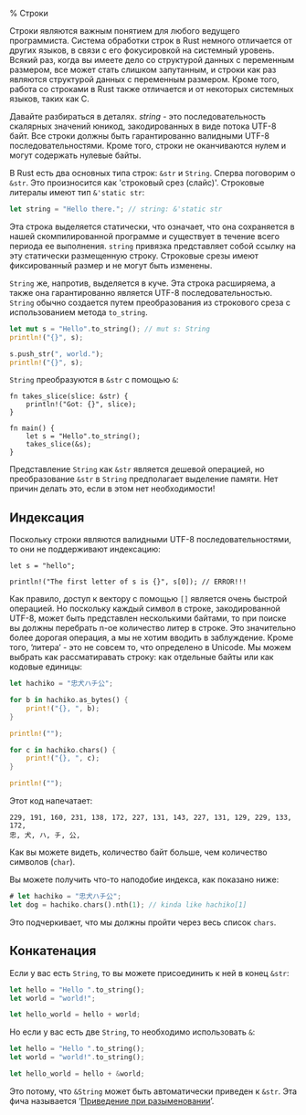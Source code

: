 % Строки

Строки являются важным понятием для любого ведущего программиста. Система
обработки строк в Rust немного отличается от других языков, в связи с его
фокусировкой на системный уровень. Всякий раз, когда вы имеете дело со
структурой данных с переменным размером, все может стать слишком запутанным, и
строки как раз являются структурой данных с переменным размером. Кроме того,
работа со строками в Rust также отличается и от некоторых системных языков,
таких как C.

Давайте разбираться в деталях. *string* - это последовательность скалярных
значений юникод, закодированных в виде потока UTF-8 байт. Все строки должны быть
гарантированно валидными UTF-8 последовательностями. Кроме того, строки не
оканчиваются нулем и могут содержать нулевые байты.

В Rust есть два основных типа строк: `&str` и `String`. Сперва поговорим о
`&str`. Это произносится как 'строковый срез (слайс)'. Строковые литералы имеют
тип `&'static str`:

```rust
let string = "Hello there."; // string: &'static str
```

Эта строка выделяется статически, что означает, что она сохраняется в нашей
скомпилированной программе и существует в течение всего периода ее выполнения.
`string` привязка представляет собой ссылку на эту статически размещенную
строку. Строковые срезы имеют фиксированный размер и не могут быть изменены.

`String` же, напротив, выделяется в куче. Эта строка расширяема, а также она
гарантированно является UTF-8 последовательностью. `String` обычно создается
путем преобразования из строкового среза с использованием метода `to_string`.

```rust
let mut s = "Hello".to_string(); // mut s: String
println!("{}", s);

s.push_str(", world.");
println!("{}", s);
```

`String` преобразуются в `&str` с помощью `&`:

```
fn takes_slice(slice: &str) {
    println!("Got: {}", slice);
}

fn main() {
    let s = "Hello".to_string();
    takes_slice(&s);
}
```

Представление `String` как `&str` является дешевой операцией, но преобразование
`&str` в `String` предполагает выделение памяти. Нет причин делать это, если в
этом нет необходимости!

## Индексация

Поскольку строки являются валидными UTF-8 последовательностями, то они не
поддерживают индексацию:

```rust,ignore
let s = "hello";

println!("The first letter of s is {}", s[0]); // ERROR!!!
```

Как правило, доступ к вектору с помощью `[]` является очень быстрой операцией.
Но поскольку каждый символ в строке, закодированной UTF-8, может быть
представлен несколькими байтами, то при поиске вы должны перебрать n-ое
количество литер в строке. Это значительно более дорогая операция, а мы не хотим
вводить в заблуждение. Кроме того, ‘литера‘ - это не совсем то, что определено в
Unicode. Мы можем выбрать как рассматиравать строку: как отдельные байты или как
кодовые единицы:

```rust
let hachiko = "忠犬ハチ公";

for b in hachiko.as_bytes() {
    print!("{}, ", b);
}

println!("");

for c in hachiko.chars() {
    print!("{}, ", c);
}

println!("");
```

Этот код напечатает:

```text
229, 191, 160, 231, 138, 172, 227, 131, 143, 227, 131, 129, 229, 133, 172, 
忠, 犬, ハ, チ, 公, 
```

Как вы можете видеть, количество байт больше, чем количество символов (`char`).

Вы можете получить что-то наподобие индекса, как показано ниже:

```rust
# let hachiko = "忠犬ハチ公";
let dog = hachiko.chars().nth(1); // kinda like hachiko[1]
```

Это подчеркивает, что мы должны пройти через весь список `chars`.

## Конкатенация

Если у вас есть `String`, то вы можете присоединить к ней в конец `&str`:

```rust
let hello = "Hello ".to_string();
let world = "world!";

let hello_world = hello + world;
```

Но если у вас есть две `String`, то необходимо использовать `&`:

```rust
let hello = "Hello ".to_string();
let world = "world!".to_string();

let hello_world = hello + &world;
```

Это потому, что `&String` может быть автоматически приведен к `&str`. Эта фича
называется ‘[Приведение при разыменовании][dc]’.

[dc]: deref-coercions.html
